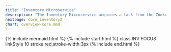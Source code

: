 ```yaml
---
title: "Inventory Microservice"
description: "The Inventory Microservice acquires a task from the Zookeeper Queue"
nextpage: core_inventory2
chart: overview-core.mmd
---
```

{% include mermaid.html %}
{% include start.html %}
  class INV FOCUS
  linkStyle 10 stroke:red,stroke-width:3px
{% include end.html %}
